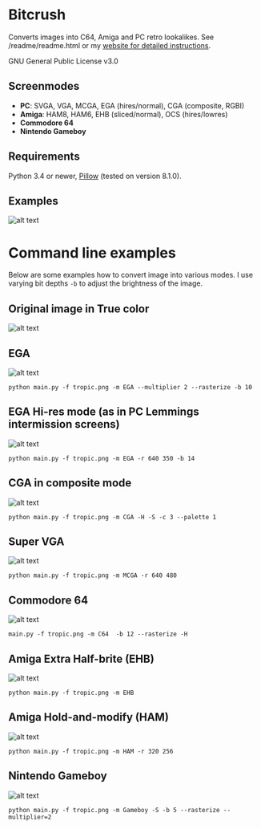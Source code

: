 # Bitcrush
Converts images into C64, Amiga and PC retro lookalikes. See /readme/readme.html or my [website for detailed instructions](http://www.mv.helsinki.fi/home/asahala/bitcrush/).

GNU General Public License v3.0

## Screenmodes
* **PC**: SVGA, VGA, MCGA, EGA (hires/normal), CGA (composite, RGBI)
* **Amiga**: HAM8, HAM6, EHB (sliced/normal), OCS (hires/lowres)
* **Commodore 64** 
* **Nintendo Gameboy**

## Requirements
Python 3.4 or newer, [Pillow](https://pypi.org/project/Pillow/) (tested on version 8.1.0).

## Examples
![alt text](http://www.mv.helsinki.fi/home/asahala/bitcrush/ex_raster_large.png)

# Command line examples

Below are some examples how to convert image into various modes. I use varying bit depths `-b`
to adjust the brightness of the image.

## Original image in True color
![alt text](http://www.mv.helsinki.fi/home/asahala/bitcrush/tropic.png)

## EGA
![alt text](http://www.mv.helsinki.fi/home/asahala/bitcrush/tropic-ega.png)

`python main.py -f tropic.png -m EGA --multiplier 2 --rasterize -b 10`

## EGA Hi-res mode (as in PC Lemmings intermission screens)
![alt text](http://www.mv.helsinki.fi/home/asahala/bitcrush/tropic-egahi.png)

`python main.py -f tropic.png -m EGA -r 640 350 -b 14`

## CGA in composite mode
![alt text](http://www.mv.helsinki.fi/home/asahala/bitcrush/tropic-cga.png)

`python main.py -f tropic.png -m CGA -H -S -c 3 --palette 1`

## Super VGA
![alt text](http://www.mv.helsinki.fi/home/asahala/bitcrush/tropic-svga.png)

`python main.py -f tropic.png -m MCGA -r 640 480`

## Commodore 64
![alt text](http://www.mv.helsinki.fi/home/asahala/bitcrush/tropic-c64.png)

`main.py -f tropic.png -m C64  -b 12 --rasterize -H`

## Amiga Extra Half-brite (EHB)
![alt text](http://www.mv.helsinki.fi/home/asahala/bitcrush/tropic-ehb.png)

`python main.py -f tropic.png -m EHB`

## Amiga Hold-and-modify (HAM)
![alt text](http://www.mv.helsinki.fi/home/asahala/bitcrush/tropic-ham.png)

`python main.py -f tropic.png -m HAM -r 320 256`

## Nintendo Gameboy
![alt text](http://www.mv.helsinki.fi/home/asahala/bitcrush/tropic-gameboy.png)

`python main.py -f tropic.png -m Gameboy -S -b 5 --rasterize --multiplier=2`
